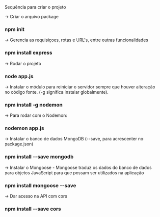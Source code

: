 Sequência para criar o projeto

-> Criar o arquivo package
### npm init

-> Gerencia as requisiçoes, rotas e URL's, entre outras funcionalidades 
### npm install express 

-> Rodar o projeto
### node app.js

-> Instalar o módulo para reiniciar o servidor sempre que houver alteração no código fonte. (-g significa instalar globalmente).
### npm install -g nodemon 

-> Para rodar com o Nodemon: 
### nodemon app.js

-> Instalar o banco de dados MongoDB (--save, para acrescenter no package.json)
### npm install --save mongodb

-> Instalar o Mongoose - Mongoose traduz os dados do banco de dados para objetos JavaScript para que possam ser utilizados na aplicação 
### npm install mongoose --save

-> Dar acesso na API com cors
### npm install --save cors